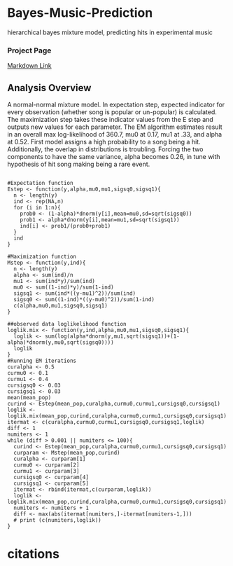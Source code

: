 # Bayes-Music-Prediction
hierarchical bayes mixture model, predicting hits in experimental music

### Project Page

[Markdown Link](https://katjanewilson.github.io/Bayes-Music-Prediction/)

## Analysis Overview

A normal-normal mixture model. In expectation step, expected indicator for every observation (whether song is popular or un-popular) is calculated. The maximization step takes these indicator values from the E step and outputs new values for each parameter. The EM algorithm estimates result in an overall max log-likelihood of 360.7, mu0 at 0.17, mu1 at .33, and alpha at 0.52. First model assigns a high probability to a song being a hit. Additionally, the overlap in distributions is troubling. Forcing the two components to have the same variance, alpha becomes 0.26, in tune with hypothesis of hit song making being a rare event.

``` {r}

#Expectation function
Estep <- function(y,alpha,mu0,mu1,sigsq0,sigsq1){
  n <- length(y)  
  ind <- rep(NA,n)
  for (i in 1:n){
    prob0 <- (1-alpha)*dnorm(y[i],mean=mu0,sd=sqrt(sigsq0))
    prob1 <- alpha*dnorm(y[i],mean=mu1,sd=sqrt(sigsq1))
    ind[i] <- prob1/(prob0+prob1)
  }
  ind
}

#Maximization function
Mstep <- function(y,ind){
  n <- length(y)
  alpha <- sum(ind)/n
  mu1 <- sum(ind*y)/sum(ind)
  mu0 <- sum((1-ind)*y)/sum(1-ind)
  sigsq1 <- sum(ind*((y-mu1)^2))/sum(ind)
  sigsq0 <- sum((1-ind)*((y-mu0)^2))/sum(1-ind)
  c(alpha,mu0,mu1,sigsq0,sigsq1)
}

##observed data loglikelihood function
loglik.mix <- function(y,ind,alpha,mu0,mu1,sigsq0,sigsq1){
  loglik <- sum(log(alpha*dnorm(y,mu1,sqrt(sigsq1))+(1-alpha)*dnorm(y,mu0,sqrt(sigsq0))))
  loglik
}
#Running EM iterations
curalpha <- 0.5
curmu0 <- 0.1
curmu1 <- 0.4
cursigsq0 <- 0.03
cursigsq1 <- 0.03
mean(mean_pop)
curind <- Estep(mean_pop,curalpha,curmu0,curmu1,cursigsq0,cursigsq1)
loglik <- loglik.mix(mean_pop,curind,curalpha,curmu0,curmu1,cursigsq0,cursigsq1)
itermat <- c(curalpha,curmu0,curmu1,cursigsq0,cursigsq1,loglik)
diff <- 1
numiters <- 1
while (diff > 0.001 || numiters <= 100){
  curind <- Estep(mean_pop,curalpha,curmu0,curmu1,cursigsq0,cursigsq1)
  curparam <- Mstep(mean_pop,curind)
  curalpha <- curparam[1]
  curmu0 <- curparam[2]
  curmu1 <- curparam[3]
  cursigsq0 <- curparam[4]
  cursigsq1 <- curparam[5]
  itermat <- rbind(itermat,c(curparam,loglik))
  loglik <- loglik.mix(mean_pop,curind,curalpha,curmu0,curmu1,cursigsq0,cursigsq1)
  numiters <- numiters + 1
  diff <- max(abs(itermat[numiters,]-itermat[numiters-1,])) 
  # print (c(numiters,loglik))
}

```

# citations
